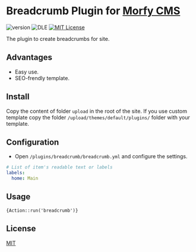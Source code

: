 # Breadcrumb Plugin for [Morfy CMS](http://morfy.org/)

![version](https://img.shields.io/badge/version-1.0.1-brightgreen.svg?style=flat-square "Version")
![DLE](https://img.shields.io/badge/Morfy-2.x-green.svg?style=flat-square "Morfy Version")
[![MIT License](https://img.shields.io/badge/license-MIT-blue.svg?style=flat-square)](https://github.com/pafnuty-morfy-plugins/morfy-plugin-breadcrumb/blob/master/LICENSE)

The plugin to create breadcrumbs for site.



## Advantages
- Easy use.
- SEO-frendly template.


## Install
Copy the content of folder `upload` in the root of the site.
If you use custom template copy the folder `/upload/themes/default/plugins/` folder with your template.

## Configuration
- Open `/plugins/breadcrumb/breadcrumb.yml` and configure the settings.
```yml
# List of item's readable text or labels
labels:
  home: Main
```

## Usage
```smarty
{Action::run('breadcrumb')}
```

## License 
[MIT](https://github.com/pafnuty/morfy-less/blob/master/LICENSE)